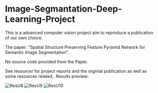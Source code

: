 # Image-Segmantation-Deep-Learning-Project

This is a advanced computer vision project aim to reproduce a publication of our own choice.

The paper: "Spatial Structure Preserving Feature Pyramid Network for Semantic Image Segmentation". 

No source code provided from the Paper.

See resource/ for project reports and the orginial publication as well as some resources related..
Results preview:

![ResU8](https://github.com/lanhao0807/Image-Segmantation-Deep-Learning-Project/assets/94854491/9cd8b8eb-0353-4d40-8857-639db52a646c)
![ResU9](https://github.com/lanhao0807/Image-Segmantation-Deep-Learning-Project/assets/94854491/4448b138-8b26-46d7-b3ed-1213fb456703)
![ResU10](https://github.com/lanhao0807/Image-Segmantation-Deep-Learning-Project/assets/94854491/113b9c45-8cde-49ec-a51b-d3fd5e498128)
